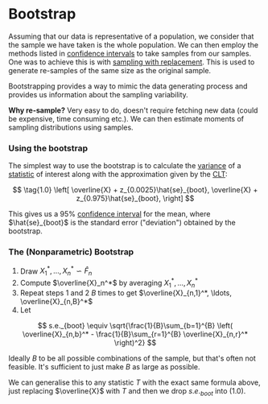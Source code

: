 # Bootstrap

Assuming that our data is representative of a population, we consider that the
sample we have taken is the whole population. We can then employ the methods
listed in [confidence intervals](202210201346.md) to take samples from our samples.
One was to achieve this is with [sampling with replacement](202210201523.md). This
is used to generate re-samples of the same size as the original sample.

Bootstrapping provides a way to mimic the data generating process and provides
us information about the sampling variability.

**Why re-sample?** Very easy to do, doesn't require fetching new data (could be
expensive, time consuming etc.). We can then estimate moments of sampling
distributions using samples.

### Using the bootstrap

The simplest way to use the bootstrap is to calculate the
[variance](202210081517.md) of a [statistic](202210101627.md) of interest along with
the approximation given by the [CLT](202210151509.md):

$$
\tag{1.0} \left[
\overline{X} + z_{0.0025}\hat{se}_{boot},
\overline{X} + z_{0.975}\hat{se}_{boot},
\right]
$$

This gives us a 95% [confidence interval](202210201346.md) for the mean, where
$\hat{se}_{boot}$ is the standard error ("deviation") obtained by the bootstrap.

### The (Nonparametric) Bootstrap

1. Draw $X_1^*, \ldots, X_n^* \backsim \hat{F}_n$ 
1. Compute $\overline{X}_n^*$ by averaging $X_1^*, \ldots, X_n^*$
1. Repeat steps 1 and 2 $B$ times to get $\overline{X}_{n,1}^*, \ldots, \overline{X}_{n,B}^*$
1. Let

$$
s.e._{boot} \equiv \sqrt{\frac{1}{B}\sum_{b=1}^{B} \left( \overline{X}_{n,b}^* -
\frac{1}{B}\sum_{r=1}^{B} \overline{X}_{n,r}^* \right)^2}
$$

Ideally $B$ to be all possible combinations of the sample, but that's often not
feasible. It's sufficient to just make $B$ as large as possible.

We can generalise this to any statistic $T$ with the exact same formula above,
just replacing $\overline{X}$ with $T$ and then we drop $s.e._{boot}$ into $(1.0)$.
